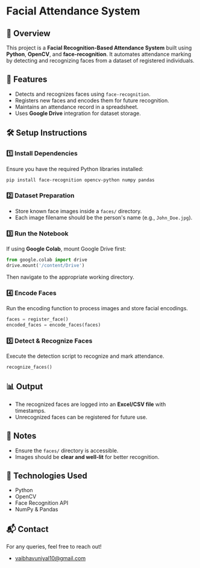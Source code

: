# Facial Attendance System

## 📌 Overview
This project is a **Facial Recognition-Based Attendance System** built using **Python**, **OpenCV**, and **face-recognition**. It automates attendance marking by detecting and recognizing faces from a dataset of registered individuals.

## 🚀 Features
- Detects and recognizes faces using `face-recognition`.
- Registers new faces and encodes them for future recognition.
- Maintains an attendance record in a spreadsheet.
- Uses **Google Drive** integration for dataset storage.

## 🛠️ Setup Instructions

### 1️⃣ Install Dependencies
Ensure you have the required Python libraries installed:
```bash
pip install face-recognition opencv-python numpy pandas
```

### 2️⃣ Dataset Preparation
- Store known face images inside a `faces/` directory.
- Each image filename should be the person's name (e.g., `John_Doe.jpg`).

### 3️⃣ Run the Notebook
If using **Google Colab**, mount Google Drive first:
```python
from google.colab import drive
drive.mount('/content/Drive')
```
Then navigate to the appropriate working directory.

### 4️⃣ Encode Faces
Run the encoding function to process images and store facial encodings.

```python
faces = register_face()
encoded_faces = encode_faces(faces)
```

### 5️⃣ Detect & Recognize Faces
Execute the detection script to recognize and mark attendance.
```python
recognize_faces()
```

## 📊 Output
- The recognized faces are logged into an **Excel/CSV file** with timestamps.
- Unrecognized faces can be registered for future use.

## 📝 Notes
- Ensure the `faces/` directory is accessible.
- Images should be **clear and well-lit** for better recognition.

## 🤖 Technologies Used
- Python
- OpenCV
- Face Recognition API
- NumPy & Pandas

## 📬 Contact
For any queries, feel free to reach out!
- vaibhavuniyal10@gmail.com

